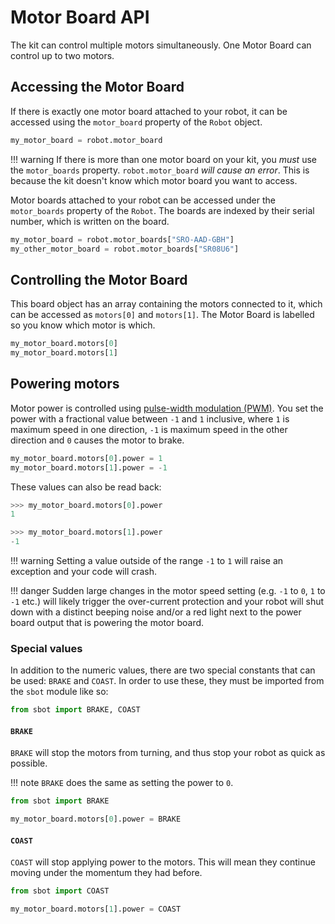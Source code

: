 # Motor Board API

The kit can control multiple motors simultaneously. One Motor Board can
control up to two motors.

## Accessing the Motor Board

If there is exactly one motor board attached to your robot, it can be
accessed using the `motor_board` property of the `Robot` object.

``` python
my_motor_board = robot.motor_board
```

!!! warning
    If there is more than one motor board on your kit, you *must* use the `motor_boards` property. `robot.motor_board` *will cause an error*. This is because the kit doesn't know which motor board you want to access.

Motor boards attached to your robot can be accessed under the
`motor_boards` property of the `Robot`. The boards are indexed by their
serial number, which is written on the board.

``` python
my_motor_board = robot.motor_boards["SRO-AAD-GBH"]
my_other_motor_board = robot.motor_boards["SR08U6"]
```

## Controlling the Motor Board

This board object has an array containing the motors connected to it,
which can be accessed as `motors[0]` and `motors[1]`. The Motor Board is
labelled so you know which motor is which.

``` python
my_motor_board.motors[0]
my_motor_board.motors[1]
```

## Powering motors

Motor power is controlled using [pulse-width modulation
(PWM)](https://en.wikipedia.org/wiki/Pulse-width_modulation). You set
the power with a fractional value between `-1` and `1` inclusive, where
`1` is maximum speed in one direction, `-1` is maximum speed in the
other direction and `0` causes the motor to brake.

``` python
my_motor_board.motors[0].power = 1
my_motor_board.motors[1].power = -1
```

These values can also be read back:

``` python
>>> my_motor_board.motors[0].power
1

>>> my_motor_board.motors[1].power
-1
```

!!! warning
    Setting a value outside of the range `-1` to `1` will raise an exception and your code will crash.

!!! danger
    Sudden large changes in the motor speed setting (e.g. `-1` to `0`, `1` to `-1` etc.) will likely trigger the over-current protection and your robot will shut down with a distinct beeping noise and/or a red light next to the power board output that is powering the motor board.

### Special values

In addition to the numeric values, there are two special constants that
can be used: `BRAKE` and `COAST`. In order to use these, they must be
imported from the `sbot` module like so:

``` python
from sbot import BRAKE, COAST
```

#### `BRAKE`

`BRAKE` will stop the motors from turning, and thus stop your robot as
quick as possible.

!!! note
    `BRAKE` does the same as setting the power to `0`.

``` python
from sbot import BRAKE

my_motor_board.motors[0].power = BRAKE
```

#### `COAST`

`COAST` will stop applying power to the motors. This will mean they
continue moving under the momentum they had before.

``` python
from sbot import COAST

my_motor_board.motors[1].power = COAST
```
